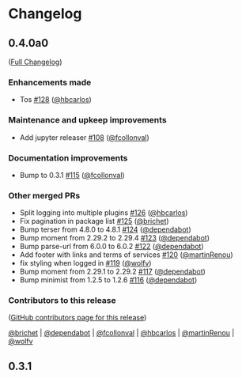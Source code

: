 # Changelog

<!-- <START NEW CHANGELOG ENTRY> -->

## 0.4.0a0

([Full Changelog](https://github.com/mamba-org/quetz-frontend/compare/v0.3.1...006cf4581e42abb124230a81e533592c358dd7be))

### Enhancements made

- Tos [#128](https://github.com/mamba-org/quetz-frontend/pull/128) ([@hbcarlos](https://github.com/hbcarlos))

### Maintenance and upkeep improvements

- Add jupyter releaser [#108](https://github.com/mamba-org/quetz-frontend/pull/108) ([@fcollonval](https://github.com/fcollonval))

### Documentation improvements

- Bump to 0.3.1 [#115](https://github.com/mamba-org/quetz-frontend/pull/115) ([@fcollonval](https://github.com/fcollonval))

### Other merged PRs

- Split logging into multiple plugins [#126](https://github.com/mamba-org/quetz-frontend/pull/126) ([@hbcarlos](https://github.com/hbcarlos))
- Fix pagination in package list [#125](https://github.com/mamba-org/quetz-frontend/pull/125) ([@brichet](https://github.com/brichet))
- Bump terser from 4.8.0 to 4.8.1 [#124](https://github.com/mamba-org/quetz-frontend/pull/124) ([@dependabot](https://github.com/dependabot))
- Bump moment from 2.29.2 to 2.29.4 [#123](https://github.com/mamba-org/quetz-frontend/pull/123) ([@dependabot](https://github.com/dependabot))
- Bump parse-url from 6.0.0 to 6.0.2 [#122](https://github.com/mamba-org/quetz-frontend/pull/122) ([@dependabot](https://github.com/dependabot))
- Add footer with links and terms of services [#120](https://github.com/mamba-org/quetz-frontend/pull/120) ([@martinRenou](https://github.com/martinRenou))
- fix styling when logged in [#119](https://github.com/mamba-org/quetz-frontend/pull/119) ([@wolfv](https://github.com/wolfv))
- Bump moment from 2.29.1 to 2.29.2 [#117](https://github.com/mamba-org/quetz-frontend/pull/117) ([@dependabot](https://github.com/dependabot))
- Bump minimist from 1.2.5 to 1.2.6 [#116](https://github.com/mamba-org/quetz-frontend/pull/116) ([@dependabot](https://github.com/dependabot))

### Contributors to this release

([GitHub contributors page for this release](https://github.com/mamba-org/quetz-frontend/graphs/contributors?from=2022-03-31&to=2022-08-11&type=c))

[@brichet](https://github.com/search?q=repo%3Amamba-org%2Fquetz-frontend+involves%3Abrichet+updated%3A2022-03-31..2022-08-11&type=Issues) | [@dependabot](https://github.com/search?q=repo%3Amamba-org%2Fquetz-frontend+involves%3Adependabot+updated%3A2022-03-31..2022-08-11&type=Issues) | [@fcollonval](https://github.com/search?q=repo%3Amamba-org%2Fquetz-frontend+involves%3Afcollonval+updated%3A2022-03-31..2022-08-11&type=Issues) | [@hbcarlos](https://github.com/search?q=repo%3Amamba-org%2Fquetz-frontend+involves%3Ahbcarlos+updated%3A2022-03-31..2022-08-11&type=Issues) | [@martinRenou](https://github.com/search?q=repo%3Amamba-org%2Fquetz-frontend+involves%3AmartinRenou+updated%3A2022-03-31..2022-08-11&type=Issues) | [@wolfv](https://github.com/search?q=repo%3Amamba-org%2Fquetz-frontend+involves%3Awolfv+updated%3A2022-03-31..2022-08-11&type=Issues)

<!-- <END NEW CHANGELOG ENTRY> -->

## 0.3.1
